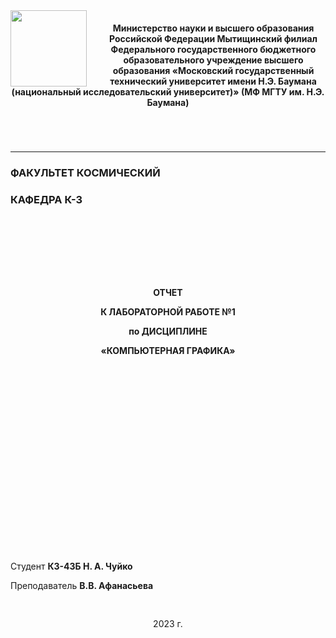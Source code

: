 <div style="border-bottom: 1px solid ; padding-bottom: 70px ">

<img src="https://cdn4.telegram-cdn.org/file/K9GBPSc6RTFXk5ge6DvGfMeQWIfWpi8AToAbvGb6O4De-WWhkEUsGCniK3OaiWQAb1hdyM-ZtkGal3AztqiVl85eZuSxdJGmarqWqD-6AkhBGjAp5ruMr-dW6lisMQhlewmNmtzla3GxDdaCk8dyLfIDqv_z6LaeIYnGDprCWFDAM5V1MoTRyQlqJwpFU9luYirH6vnpX0o0elTWNXJ-goxGIoFY5cZTOHfAUaV-Xkbv0ldthAWXoaYBBsknx7C_VvBtpLJ5wochPO8774KEkKMtVCHM-7tA5fPNqe4mpr2Zx8VhDpO7GHcKtI-IZT6Z3WDPlqEvsjNpqDJXnohqZw.jpg" align="left" style=" height: 122px;; width: 122px"/>

<img align="left" width="0" height="122px" hspace="10"/>
<div style="text-align: center;  padding-top: 20px"> 
<b>Министерство науки и высшего образования Российской Федерации Мытищинский филиал
Федерального государственного бюджетного образовательного учреждение 
высшего образования
«Московский государственный технический университет
имени Н.Э. Баумана
(национальный исследовательский университет)»
(МФ МГТУ им. Н.Э. Баумана)</b>
</div>
</div>

### **ФАКУЛЬТЕТ КОСМИЧЕСКИЙ**
### **КАФЕДРА К-3**
<div style="padding-top: 100px; padding-bottom: 300px">
<b><p style="text-align: center;">ОТЧЕТ </p>
<p style="text-align: center;">К   ЛАБОРАТОРНОЙ   РАБОТЕ №1</p>
<p style="text-align: center;">по ДИСЦИПЛИНЕ</p>
<p style="text-align: center;">«КОМПЬЮТЕРНАЯ ГРАФИКА»</p></b>
</div>

<p style="text-align: left;">Студент <b>К3-43Б   Н. А. Чуйко</b></p>
<p style="text-align: left;">Преподаватель <b> В.В. Афанасьева</b></p>
<p style="text-align: center;padding-top: 30px;">2023 г.</p>







 


